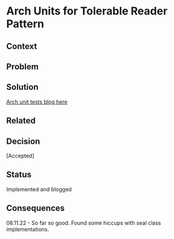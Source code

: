 # Arch Units for Tolerable Reader Pattern

## Context

## Problem

## Solution
[Arch unit tests blog here](https://medium.com/@garrett-james-cassar/how-to-proactively-prevent-tech-debt-with-archunit-1640f2b37148)

## Related

## Decision
[Accepted]

## Status
Implemented and blogged

## Consequences
08.11.22 - So far so good. Found some hiccups with seal class implementations. 